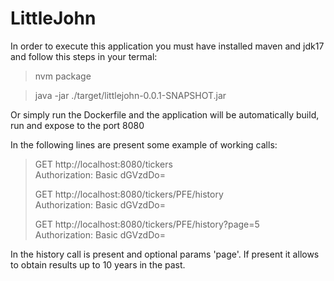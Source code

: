 # LittleJohn

In order to execute this application you must have installed maven and jdk17 and follow this steps in your termal:
> nvm package

> java -jar ./target/littlejohn-0.0.1-SNAPSHOT.jar

Or simply run the Dockerfile and the application will be automatically build, run and expose to the port 8080

In the following lines are present some example of working calls:

> GET http://localhost:8080/tickers <br />
> Authorization: Basic dGVzdDo=
>
> GET http://localhost:8080/tickers/PFE/history <br />
> Authorization: Basic dGVzdDo=
>
> GET http://localhost:8080/tickers/PFE/history?page=5 <br />
> Authorization: Basic dGVzdDo=

In the history call is present and optional params 'page'. If present it allows to obtain results up to 10 years in the
past.
